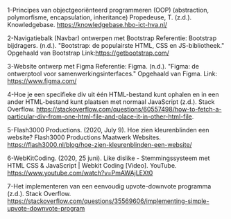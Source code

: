 1-Principes van objectgeoriënteerd programmeren (OOP) (abstraction, polymorfisme, encapsulation, inheritance)
Propedeuse, T. (z.d.). Knowledgebase. https://knowledgebase.hbo-ict-hva.nl/


2-Navigatiebalk (Navbar) ontwerpen met Bootstrap
Referentie: Bootstrap bijdragers. (n.d.). "Bootstrap: de populairste HTML, CSS en JS-bibliotheek." Opgehaald van Bootstrap
Link:https://getbootstrap.com/


3-Website ontwerp met Figma
Referentie: Figma. (n.d.). "Figma: de ontwerptool voor samenwerkingsinterfaces." Opgehaald van Figma.
Link: https://www.figma.com/ 


4-Hoe je een specifieke div uit één HTML-bestand kunt ophalen en in een ander HTML-bestand kunt plaatsen met normaal JavaScript (z.d.). Stack Overflow. https://stackoverflow.com/questions/60557498/how-to-fetch-a-particular-div-from-one-html-file-and-place-it-in-other-html-file.


5-Flash3000 Productions. (2020, July 9). Hoe zien kleurenblinden een website? Flash3000 Productions Maatwerk Websites. https://flash3000.nl/blog/hoe-zien-kleurenblinden-een-website/


6-WebKitCoding. (2020, 25 juni). Like dislike - Stemmingssysteem met HTML CSS & JavaScript | Webkit Coding [Video]. YouTube. https://www.youtube.com/watch?v=PmAWAjLEXt0

7-Het implementeren van een eenvoudig upvote-downvote programma (z.d.). Stack Overflow. https://stackoverflow.com/questions/35569606/implementing-simple-upvote-downvote-program
